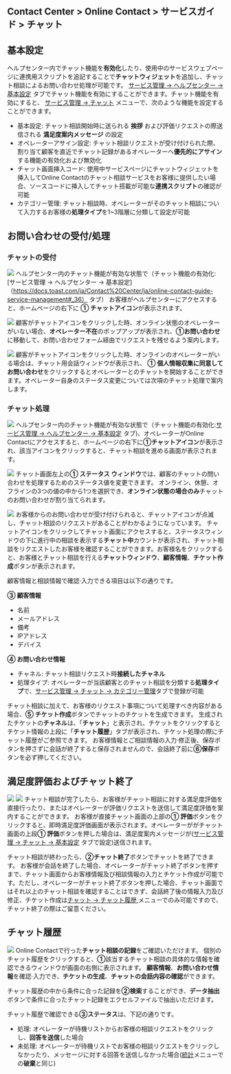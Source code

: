 ## Contact Center > Online Contact > サービスガイド > チャット


## 基本設定
ヘルプセンター内でチャット機能を**有効化**したり、使用中のサービスウェブページに連携用スクリプトを追記することで**チャットウィジェット**を追加し、チャット相談によるお問い合わせ処理が可能です。
[サービス管理 → ヘルプセンター → 基本設定](https://docs.toast.com/ja/Contact%20Center/ja/online-contact-guide-service-management/#_36) タブでチャット機能を有効にすることができます。チャット機能を有効にすると、 [サービス管理 → チャット](https://docs.toast.com/ja/Contact%20Center/ja/online-contact-guide-service-management/#_3) メニューで、次のような機能を設定することができます。
-	基本設定: チャット相談開始時に送られる **挨拶** および評価リクエストの際送信される **満足度案内メッセージ** の設定
-	オペレーターアサイン設定: チャット相談リクエストが受け付けられた際、割り当て顧客を直近でチャット記録があるオペレーターへ**優先的にアサイン**する機能の有効化および無効化
-	チャット画面挿入コード: 使用中サービスページにチャットウィジェットを挿入してOnline Contactのチャット相談サービスをお客様に提供したい場合、ソースコードに挿入してチャット搭載が可能な**連携スクリプト**の確認が可能 
-	カテゴリー管理: チャット相談時、オペレーターがそのチャット相談について入力するお客様の**処理タイプ**を1~3階層に分類して設定が可能


## お問い合わせの受付/処理
### チャットの受付
![](http://static.toastoven.net/prod_contact_center/ja/5.2-(1)_ja.png)
ヘルプセンター内のチャット機能が有効な状態で（チャット機能の有効化: [サービス管理 → ヘルプセンター → 基本設定]（https://docs.toast.com/ja/Contact%20Center/ja/online-contact-guide-service-management#_36） タブ） お客様がヘルプセンターにアクセスすると、ホームページの右下に **① チャットアイコン**が表示されます。


![](http://static.toastoven.net/prod_contact_center/ja/5.2-(2)_ja.png)
顧客がチャットアイコンをクリックした時、オンライン状態のオペレーターがいない場合、**オペレーター不在**のポップアップが表示され、**①お問い合わせ**に移動して、お問い合わせフォーム経由でリクエストを残せるよう案内します。


![](http://static.toastoven.net/prod_contact_center/ja/5.2-(3)_ja.png)
顧客がチャットアイコンをクリックした時、オンラインのオペレーターがいる場合は、チャット用会話ウィンドウが表示され、 **① 個人情報収集に同意してお問い合わせ**をクリックするとオペレーターとのチャットを開始することができます。オペレーター自身のステータス変更については次項のチャット処理で案内します。


### チャット処理
![](http://static.toastoven.net/prod_contact_center/ja/5.2-(4)_ja.png)
ヘルプセンター内のチャット機能が有効な状態で（チャット機能の有効化:[サービス管理 → ヘルプセンター → 基本設定](https://docs.toast.com/ja/Contact%20Center/ja/online-contact-guide-service-management#_36) タブ)、オペレーターがOnline Contactにアクセスすると、ホームページの右下に**①チャットアイコン**が表示され、該当アイコンをクリックすると、チャット相談を進める画面が表示されます。


![](http://static.toastoven.net/prod_contact_center/5.2-(5).png)
チャット画面左上の**① ステータス ウィンドウ**では、顧客のチャットの問い合わせを処理するためのステータス値を変更できます。 オンライン、休憩、オフラインの3つの値の中から1つを選択でき、**オンライン状態の場合のみ**チャットのお問い合わせが割り当てられます。

![](http://static.toastoven.net/prod_contact_center/5.2-(6).gif)
お客様からのお問い合わせが受け付けられると、チャットアイコンが点滅し、チャット相談のリクエストがあることがわかるようになっています。 チャットアイコンをクリックしてチャット画面にアクセスすると、ステータスウィンドウの下に進行中の相談を表示する**チャット中**カウントが表示され、チャット相談をリクエストしたお客様を確認することができます。お客様名をクリックすると、お客様とチャット相談を行える**チャットウィンドウ**、**顧客情報**、**チケット作成**ボタンが表示されます。

顧客情報と相談情報で確認·入力できる項目は以下の通りです。

**③ 顧客情報**
-	名前
-	メールアドレス     
-	備考
-	IPアドレス
-	デバイス

**④ お問い合わせ情報**
-	チャネル: チャット相談リクエスト時**接続したチャネル**
-	処理タイプ: オペレーターが当該顧客とのチャット相談を分類する**処理タイプ**で、[サービス管理 → チャット → カテゴリー管理](https://docs.toast.com/ja/Contact%20Center/ja/online-contact-guide-service-management#_7)タブで登録が可能

チャット相談に加えて、お客様のリクエスト事項について処理すべき内容がある場合、**⑤ チケット作成**ボタンでチャットのチケットを生成できます。 生成されたチケットの**チャネル**は、「**チャット**」と表示され、チケットをクリックするとチケット情報の上段に「**チャット履歴**」タブが表示され、チケット処理の際にチャット履歴がご参照できます。
お客様情報とご相談情報の入力·修正後、保存ボタンを押さずに会話が終了すると保存されませんので、会話終了前に**⑥保存**ボタンを必ず押してください。


## 満足度評価およびチャット終了
![](http://static.toastoven.net/prod_contact_center/ja/5.3-(1)_ja.png)
![](http://static.toastoven.net/prod_contact_center/ja/5.3-(2)_ja.png)
チャット相談が完了したら、お客様がチャット相談に対する満足度評価を直接行ったり、またはオペレーターが評価リクエストを送信して満足度評価を案内することができます。 お客様が直接チャット画面の上部の**① 評価**ボタンをクリックすると、即時満足度評価画面が表示されます。オペレーターががチャット画面の上段**① 評価**ボタンを押した場合は、満足度案内メッセージが([サービス管理 → チャット → 基本設定](https://docs.toast.com/ja/Contact%20Center/ja/online-contact-guide-service-management#_4) タブで設定)送信されます。

チャット相談が終わったら、**②チャット終了**ボタンでチャットを終了できます。 お客様が会話を終了した場合、オペレーターがチャット終了ボタンを押すまで、チャット画面からお客様情報及び相談情報の入力とチケット作成が可能です。ただし、オペレーターがチャット終了ボタンを押した場合、チャット画面ではそれ以上のチャット相談を確認することはできず、会話終了後の情報入力及び修正、チケット作成は[チャット → チャット履歴 ](https://docs.toast.com/ja/Contact%20Center/ja/online-contact-guide-chat#_6)メニューでのみ可能ですので、チャット終了の際はご留意ください。


## チャット履歴
![](http://static.toastoven.net/prod_contact_center/ja/5.4-(1)_ja.png)
Online Contactで行った**チャット相談の記録**をご確認いただけます。 個別のチャット履歴をクリックすると、**①**該当するチャット相談の具体的な情報を確認できるウィンドウが画面の右側に表示されます。 **顧客情報**、**お問い合わせ情報**を確認·入力でき、**チケットの生成**、**チャットの会話内容の確認**ができます。

チャット履歴の中から条件に合った記録を**②検索**することができ、**データ抽出**ボタンで条件に合ったチャット記録をエクセルファイルで抽出いただけます。

チャット履歴で確認できる**③ステータス**は、下記の通りです。
-	処理: オペレーターが待機リストからお客様の相談リクエストをクリックし、**回答を送信**した場合
-	未処理: オペレーターが待機リストでお客様の相談リクエストをクリックしなかったり、メッセージに対する回答を送信しなかった場合([統計](https://docs.toast.com/ja/Contact%20Center/ja/online-contact-guide-report/)メニューでの**破棄**と同じ)
